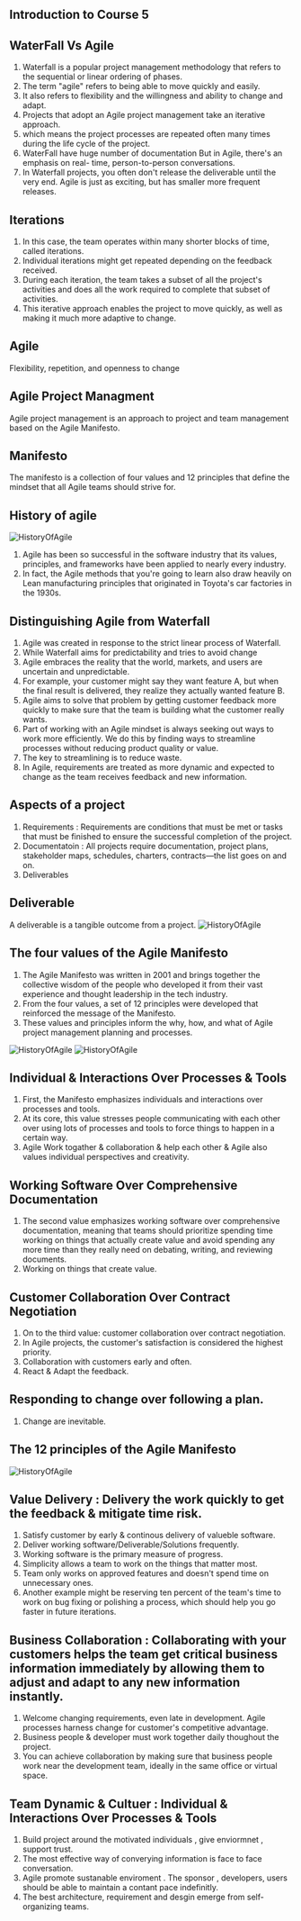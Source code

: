 ## Introduction to Course 5

## WaterFall Vs Agile
1. Waterfall is a popular project management methodology that refers to the sequential or linear ordering of phases. 
2. The term "agile" refers to being able to move quickly and easily.
3. It also refers to flexibility and the willingness and ability to change and adapt.
4. Projects that adopt an Agile project management take an iterative approach.
5. which means the project processes are repeated often many times during the life cycle of the project. 
6. WaterFall have huge number of documentation But in Agile, there's an emphasis on real- time, person-to-person conversations.
7.  In Waterfall projects, you often don't release the deliverable until the very end. Agile is just as exciting, but has smaller more frequent releases. 

## Iterations 
1. In this case, the team operates within many shorter blocks of time, called iterations.
2.  Individual iterations might get repeated depending on the feedback received. 
3.  During each iteration, the team takes a subset of all the project's activities and does all the work required to complete that subset of activities.
4.  This iterative approach enables the project to move quickly, as well as making it much more adaptive to change.

## Agile
Flexibility, repetition, and openness to change

## Agile Project Managment
Agile project management is an approach to project and team management based on the Agile Manifesto. 

## Manifesto
The manifesto is a collection of four values and 12 principles that define the mindset that all Agile teams should strive for.

## History of agile
![HistoryOfAgile](https://github.com/abdullahbannuwala/project-managment/blob/main/github%20history01.PNG)
1. Agile has been so successful in the software industry that its values, principles, and frameworks have been applied to nearly every industry.
2. In fact, the Agile methods that you're going to learn also draw heavily on Lean manufacturing principles that originated in Toyota's car factories in the 1930s. 

## Distinguishing Agile from Waterfall
1. Agile was created in response to the strict linear process of Waterfall. 
2. While Waterfall aims for predictability and tries to avoid change
3. Agile embraces the reality that the world, markets, and users are uncertain and unpredictable.
4. For example, your customer might say they want feature A, but when the final result is delivered, they realize they actually wanted feature B.
5. Agile aims to solve that problem by getting customer feedback more quickly to make sure that the team is building what the customer really wants. 
6. Part of working with an Agile mindset is always seeking out ways to work more efficiently.  We do this by finding ways to streamline processes without reducing product quality or value. 
7. The key to streamlining is to reduce waste.
8. In Agile, requirements are treated as more dynamic and expected to change as the team receives feedback and new information. 

## Aspects of a project
1. Requirements : Requirements are conditions that must be met or tasks that must be finished to ensure the successful completion of the project.
2. Documentatoin : All projects require documentation, project plans, stakeholder maps, schedules, charters, contracts—the list goes on and on. 
3. Deliverables
## Deliverable
A deliverable is a tangible outcome from a project. 
![HistoryOfAgile](https://github.com/abdullahbannuwala/project-managment/blob/main/github%20history02.PNG)

## The four values of the Agile Manifesto
1. The Agile Manifesto was written in 2001 and brings together the collective wisdom of the people who developed it from their vast experience and thought leadership in the tech industry.
2. From the four values, a set of 12 principles were developed that reinforced the message of the Manifesto. 
3. These values and principles inform the why, how, and what of Agile project management planning and processes.

![HistoryOfAgile](https://github.com/abdullahbannuwala/project-managment/blob/main/agilemanifesto.PNG)
![HistoryOfAgile](https://github.com/abdullahbannuwala/project-managment/blob/main/menifesto2.PNG)

## Individual & Interactions Over Processes & Tools
1. First, the Manifesto emphasizes individuals and interactions over processes and tools.
2. At its core, this value stresses people communicating with each other over using lots of processes and tools to force things to happen in a certain way.
3. Agile Work togather & collaboration & help each other & Agile also values individual perspectives and creativity. 

## Working Software Over Comprehensive Documentation
1. The second value emphasizes working software over comprehensive documentation, meaning that teams should prioritize spending time working on things that actually create value and avoid spending any more time than they really need on debating, writing, and reviewing documents. 
2. Working on things that create value.

## Customer Collaboration Over Contract Negotiation
1. On to the third value: customer collaboration over contract negotiation.
2. In Agile projects, the customer's satisfaction is considered the highest priority.
3. Collaboration with customers early and often.
4. React & Adapt the feedback.

## Responding to change over following a plan.
1. Change are inevitable.

## The 12 principles of the Agile Manifesto
![HistoryOfAgile](https://github.com/abdullahbannuwala/project-managment/blob/main/agilevalues.PNG)

## Value Delivery  : Delivery the work quickly to get the feedback & mitigate time risk.
1. Satisfy customer by early & continous delivery of valueble software.
2. Deliver working software/Deliverable/Solutions frequently.
3. Working software is the primary measure of progress.
4. Simplicity allows a team to work on the things that matter most.
5. Team only works on approved features and doesn't spend time on unnecessary ones. 
6. Another example might be reserving ten percent of the team's time to work on bug fixing or polishing a process, which should help you go faster in future iterations. 

## Business Collaboration : Collaborating with your customers helps the team get critical business information immediately by allowing them to adjust and adapt to any new information instantly.
1. Welcome changing requirements, even late in development. Agile processes harness change for customer's competitive advantage.
2. Business people & developer must work together daily thoughout the project.
3. You can achieve collaboration by making sure that business people work near the development team, ideally in the same office or virtual space.


## Team Dynamic & Cultuer : Individual & Interactions Over Processes & Tools
1. Build project around the motivated individuals , give enviormnet , support trust.
2. The most effective way of converying information is face to face conversation.
3. Agile promote sustanable enviroment . The sponsor , developers, users should be able to maintain a contant pace indefinitly.
4. The best architecture, requirement and desgin emerge from self-organizing teams.
